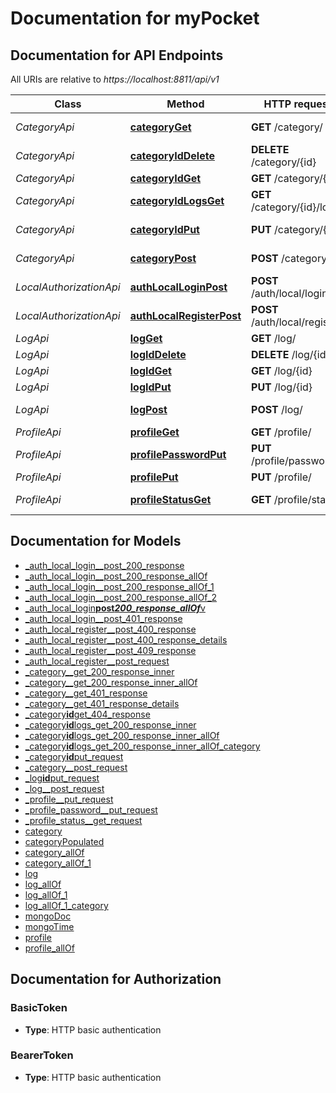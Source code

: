 # Documentation for myPocket

<a name="documentation-for-api-endpoints"></a>

## Documentation for API Endpoints

All URIs are relative to _https://localhost:8811/api/v1_

| Class                   | Method                                                                           | HTTP request                   | Description           |
| ----------------------- | -------------------------------------------------------------------------------- | ------------------------------ | --------------------- |
| _CategoryApi_           | [**categoryGet**](Apis/CategoryApi.md#categoryget)                               | **GET** /category/             | list all categories   |
| _CategoryApi_           | [**categoryIdDelete**](Apis/CategoryApi.md#categoryiddelete)                     | **DELETE** /category/{id}      | delete category       |
| _CategoryApi_           | [**categoryIdGet**](Apis/CategoryApi.md#categoryidget)                           | **GET** /category/{id}         | get category          |
| _CategoryApi_           | [**categoryIdLogsGet**](Apis/CategoryApi.md#categoryidlogsget)                   | **GET** /category/{id}/logs    | get all logs          |
| _CategoryApi_           | [**categoryIdPut**](Apis/CategoryApi.md#categoryidput)                           | **PUT** /category/{id}         | update category       |
| _CategoryApi_           | [**categoryPost**](Apis/CategoryApi.md#categorypost)                             | **POST** /category/            | create new category   |
| _LocalAuthorizationApi_ | [**authLocalLoginPost**](Apis/LocalAuthorizationApi.md#authlocalloginpost)       | **POST** /auth/local/login/    | login                 |
| _LocalAuthorizationApi_ | [**authLocalRegisterPost**](Apis/LocalAuthorizationApi.md#authlocalregisterpost) | **POST** /auth/local/register/ | register              |
| _LogApi_                | [**logGet**](Apis/LogApi.md#logget)                                              | **GET** /log/                  | list all logs         |
| _LogApi_                | [**logIdDelete**](Apis/LogApi.md#logiddelete)                                    | **DELETE** /log/{id}           | delete log            |
| _LogApi_                | [**logIdGet**](Apis/LogApi.md#logidget)                                          | **GET** /log/{id}              | get log               |
| _LogApi_                | [**logIdPut**](Apis/LogApi.md#logidput)                                          | **PUT** /log/{id}              | update log            |
| _LogApi_                | [**logPost**](Apis/LogApi.md#logpost)                                            | **POST** /log/                 | create new log        |
| _ProfileApi_            | [**profileGet**](Apis/ProfileApi.md#profileget)                                  | **GET** /profile/              | get profile           |
| _ProfileApi_            | [**profilePasswordPut**](Apis/ProfileApi.md#profilepasswordput)                  | **PUT** /profile/password/     | (re)set password      |
| _ProfileApi_            | [**profilePut**](Apis/ProfileApi.md#profileput)                                  | **PUT** /profile/              | update profile        |
| _ProfileApi_            | [**profileStatusGet**](Apis/ProfileApi.md#profilestatusget)                      | **GET** /profile/status/       | authentication status |

<a name="documentation-for-models"></a>

## Documentation for Models

- [\_auth_local_login\_\_post_200_response](./Models/_auth_local_login__post_200_response.md)
- [\_auth_local_login\_\_post_200_response_allOf](./Models/_auth_local_login__post_200_response_allOf.md)
- [\_auth_local_login\_\_post_200_response_allOf_1](./Models/_auth_local_login__post_200_response_allOf_1.md)
- [\_auth_local_login\_\_post_200_response_allOf_2](./Models/_auth_local_login__post_200_response_allOf_2.md)
- [\_auth_local_login**post*200_response_allOf***v](./Models/_auth_local_login__post_200_response_allOf___v.md)
- [\_auth_local_login\_\_post_401_response](./Models/_auth_local_login__post_401_response.md)
- [\_auth_local_register\_\_post_400_response](./Models/_auth_local_register__post_400_response.md)
- [\_auth_local_register\_\_post_400_response_details](./Models/_auth_local_register__post_400_response_details.md)
- [\_auth_local_register\_\_post_409_response](./Models/_auth_local_register__post_409_response.md)
- [\_auth_local_register\_\_post_request](./Models/_auth_local_register__post_request.md)
- [\_category\_\_get_200_response_inner](./Models/_category__get_200_response_inner.md)
- [\_category\_\_get_200_response_inner_allOf](./Models/_category__get_200_response_inner_allOf.md)
- [\_category\_\_get_401_response](./Models/_category__get_401_response.md)
- [\_category\_\_get_401_response_details](./Models/_category__get_401_response_details.md)
- [\_category**id**get_404_response](./Models/_category__id__get_404_response.md)
- [\_category**id**logs_get_200_response_inner](./Models/_category__id__logs_get_200_response_inner.md)
- [\_category**id**logs_get_200_response_inner_allOf](./Models/_category__id__logs_get_200_response_inner_allOf.md)
- [\_category**id**logs_get_200_response_inner_allOf_category](./Models/_category__id__logs_get_200_response_inner_allOf_category.md)
- [\_category**id**put_request](./Models/_category__id__put_request.md)
- [\_category\_\_post_request](./Models/_category__post_request.md)
- [\_log**id**put_request](./Models/_log__id__put_request.md)
- [\_log\_\_post_request](./Models/_log__post_request.md)
- [\_profile\_\_put_request](./Models/_profile__put_request.md)
- [\_profile_password\_\_put_request](./Models/_profile_password__put_request.md)
- [\_profile_status\_\_get_request](./Models/_profile_status__get_request.md)
- [category](./Models/category.md)
- [categoryPopulated](./Models/categoryPopulated.md)
- [category_allOf](./Models/category_allOf.md)
- [category_allOf_1](./Models/category_allOf_1.md)
- [log](./Models/log.md)
- [log_allOf](./Models/log_allOf.md)
- [log_allOf_1](./Models/log_allOf_1.md)
- [log_allOf_1_category](./Models/log_allOf_1_category.md)
- [mongoDoc](./Models/mongoDoc.md)
- [mongoTime](./Models/mongoTime.md)
- [profile](./Models/profile.md)
- [profile_allOf](./Models/profile_allOf.md)

<a name="documentation-for-authorization"></a>

## Documentation for Authorization

<a name="BasicToken"></a>

### BasicToken

- **Type**: HTTP basic authentication

<a name="BearerToken"></a>

### BearerToken

- **Type**: HTTP basic authentication
